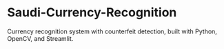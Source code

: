 # Saudi-Currency-Recognition
Currency recognition system with counterfeit detection, built with Python, OpenCV, and Streamlit.
